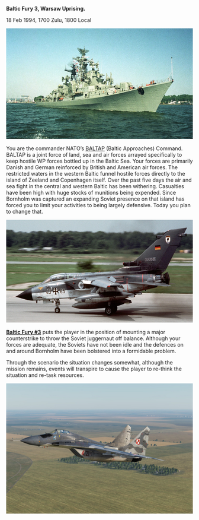 **Baltic Fury 3, Warsaw Uprising.**

18 Feb 1994, 1700 Zulu, 1800 Local

<img src="/assets\images\aar\bf\bf3\image1.jpeg" style="width:6.5in;height:3.10347in" alt="ORP Warszawa - ostatni polski niszczyciel - Strona 2 z 3 - SmartAge.pl" />

You are the commander NATO’s
[BALTAP](https://en.wikipedia.org/wiki/Allied_Forces_Baltic_Approaches)
(Baltic Approaches) Command. BALTAP is a joint force of land, sea and
air forces arrayed specifically to keep hostile WP forces bottled up in
the Baltic Sea. Your forces are primarily Danish and German reinforced
by British and American air forces. The restricted waters in the western
Baltic funnel hostile forces directly to the island of Zeeland and
Copenhagen itself. Over the past five days the air and sea fight in the
central and western Baltic has been withering. Casualties have been high
with huge stocks of munitions being expended. Since Bornholm was
captured an expanding Soviet presence on that island has forced you to
limit your activities to being largely defensive. Today you plan to
change that.

<img src="/assets\images\aar\bf\bf3\image2.jpeg" style="width:6.5in;height:2.88681in" alt="German Navy Deutsche Marine Aviation Marineflieger" />

**<u>Baltic Fury \#3</u>** puts the player in the position of mounting a
major counterstrike to throw the Soviet juggernaut off balance. Although
your forces are adequate, the Soviets have not been idle and the
defences on and around Bornholm have been bolstered into a formidable
problem.

Through the scenario the situation changes somewhat, although the
mission remains, events will transpire to cause the player to re-think
the situation and re-task resources.

<img src="/assets\images\aar\bf\bf3\image3.jpeg" style="width:6.5in;height:3.65625in" alt="MiG-29A - Polish AF 22BLT V1.5" />
